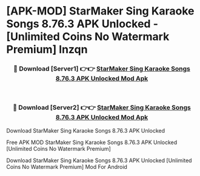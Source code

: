 # [APK-MOD] StarMaker  Sing Karaoke Songs 8.76.3 APK Unlocked - [Unlimited Coins No Watermark Premium] lnzqn



<div align="center">
<h3>🔴 Download [Server1] 👉👉 <a href="https://momento.my/?title=StarMaker__Sing_Karaoke_Songs_8.76.3_APK_Unlocked">StarMaker  Sing Karaoke Songs 8.76.3 APK Unlocked Mod Apk</a></h3><br>

<h3>🔴 Download [Server2] 👉👉 <a href="https://momento.my/?title=StarMaker__Sing_Karaoke_Songs_8.76.3_APK_Unlocked">StarMaker  Sing Karaoke Songs 8.76.3 APK Unlocked Mod Apk</a></h3>
</div>



Download StarMaker  Sing Karaoke Songs 8.76.3 APK Unlocked 

Free APK MOD StarMaker  Sing Karaoke Songs 8.76.3 APK Unlocked [Unlimited Coins No Watermark Premium]

Download StarMaker  Sing Karaoke Songs 8.76.3 APK Unlocked [Unlimited Coins No Watermark Premium] Mod For Android
